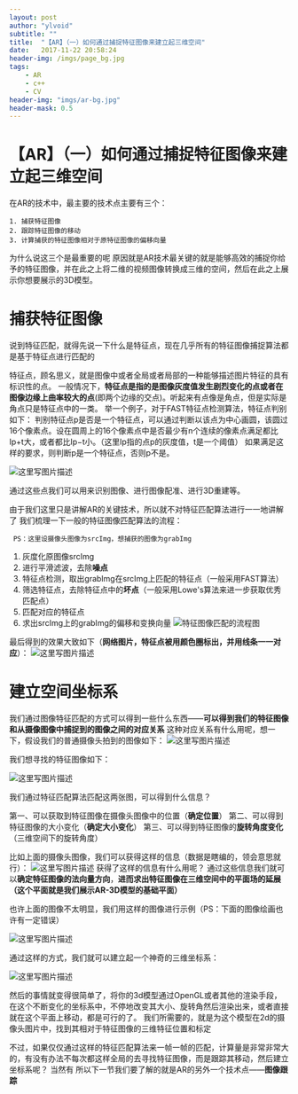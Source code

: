 ```yaml
---
layout: post
author: "ylvoid"
subtitle: ""
title:  "【AR】（一）如何通过捕捉特征图像来建立起三维空间"
date:   2017-11-22 20:58:24
header-img: /imgs/page_bg.jpg
tags:
    - AR
    - c++
    - CV
header-img: "imgs/ar-bg.jpg"
header-mask: 0.5
---
```


# 【AR】（一）如何通过捕捉特征图像来建立起三维空间
在AR的技术中，最主要的技术点主要有三个：

 

    1. 捕获特征图像
    2. 跟踪特征图像的移动
    3. 计算捕获的特征图像相对于原特征图像的偏移向量

为什么说这三个是最重要的呢
原因就是AR技术最关键的就是能够高效的捕捉你给予的特征图像，并在此之上将二维的视频图像转换成三维的空间，然后在此之上展示你想要展示的3D模型。



捕获特征图像
======

说到特征匹配，就得先说一下什么是特征点，现在几乎所有的特征图像捕捉算法都是基于特征点进行匹配的

特征点，顾名思义，就是图像中或者全局或者局部的一种能够描述图片特征的具有标识性的点。
一般情况下，**特征点是指的是图像灰度值发生剧烈变化的点或者在图像边缘上曲率较大的点**(即两个边缘的交点)。听起来有点像是角点，但是实际是角点只是特征点中的一类。
举一个例子，对于FAST特征点检测算法，特征点判别如下：
判别特征点p是否是一个特征点，可以通过判断以该点为中心画圆，该圆过16个像素点。设在圆周上的16个像素点中是否最少有n个连续的像素点满足都比Ip+t大，或者都比Ip−t小。（这里Ip指的点p的灰度值，t是一个阈值）
如果满足这样的要求，则判断p是一个特征点，否则p不是。


![这里写图片描述](/imgs/post/ar/ar1.png)

通过这些点我们可以用来识别图像、进行图像配准、进行3D重建等。

由于我们这里只是讲解AR的关键技术，所以就不对特征匹配算法进行一一地讲解了
我们梳理一下一般的特征图像匹配算法的流程：

     PS：这里设摄像头图像为srcImg，想捕获的图像为grabImg

 1. 灰度化原图像srcImg
 2. 进行平滑滤波，去除**噪点**
 3. 特征点检测，取出grabImg在srcImg上匹配的特征点（一般采用FAST算法）
 4. 筛选特征点，去除特征点中的**坏点**（一般采用Lowe's算法来进一步获取优秀匹配点）
 5. 匹配对应的特征点
 6. 求出srcImg上的grabImg的偏移和变换向量
![ 特征图像匹配的流程图](/imgs/post/ar/ar2.png)

 最后得到的效果大致如下（**网络图片，特征点被用颜色圈标出，并用线条一一对应**）：
 ![这里写图片描述](/imgs/post/ar/ar3.png)

建立空间坐标系
=======

我们通过图像特征匹配的方式可以得到一些什么东西——**可以得到我们的特征图像和从摄像图像中捕捉到的图像之间的对应关系**
这种对应关系有什么用呢，想一下，假设我们的普通摄像头拍到的图像如下：
![这里写图片描述](/imgs/post/ar/ar4.png)

我们想寻找的特征图像如下：

![这里写图片描述](/imgs/post/ar/ar5.png)

我们通过特征匹配算法匹配这两张图，可以得到什么信息？

第一、可以获取到特征图像在摄像头图像中的位置（**确定位置**）
第二、可以得到特征图像的大小变化（**确定大小变化**）
第三、可以得到特征图像的**旋转角度变化**（三维空间下的旋转角度）

比如上面的摄像头图像，我们可以获得这样的信息（数据是瞎编的，领会意思就行）：
![这里写图片描述](/imgs/post/ar/ar6.png)
获得了这样的信息有什么用呢？
通过这些信息我们就可以**确定特征图像的法向量方向**，**进而求出特征图像在三维空间中的平面场的延展（这个平面就是我们展示AR-3D模型的基础平面）**

也许上面的图像不太明显，我们用这样的图像进行示例（PS：下面的图像绘画也许有一定错误）

![这里写图片描述](/imgs/post/ar/ar7.png)

通过这样的方式，我们就可以建立起一个神奇的三维坐标系：

![这里写图片描述](/imgs/post/ar/ar8.png)

然后的事情就变得很简单了，将你的3d模型通过OpenGL或者其他的渲染手段，在这个不断变化的坐标系中，不停地改变其大小、旋转角然后渲染出来，或者直接就在这个平面上移动，都是可行的了。
我们所需要的，就是为这个模型在2d的摄像头图片中，找到其相对于特征图像的三维特征位置和标定

不过，如果仅仅通过这样的特征匹配算法来一帧一帧的匹配，计算量是非常非常大的，有没有办法不每次都这样全局的去寻找特征图像，而是跟踪其移动，然后建立坐标系呢？
当然有
所以下一节我们要了解的就是AR的另外一个技术点——**图像跟踪**